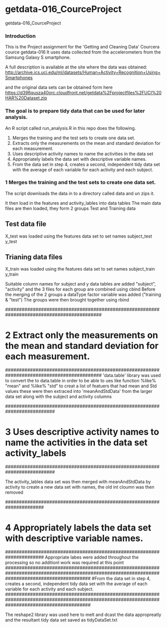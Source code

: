 getdata-016_CourceProject
=========================

getdata-016_CourceProject

### Introduction

This is the Project assignment for the 'Getting and Cleaning Data' Courcera cource getdata-016 
It uses data collected from the accelerometers from the Samsung Galaxy S smartphone.

A full description is available at the site where the data was obtained: 
http://archive.ics.uci.edu/ml/datasets/Human+Activity+Recognition+Using+Smartphones 

and the original data sets can be obtained form here
https://d396qusza40orc.cloudfront.net/getdata%2Fprojectfiles%2FUCI%20HAR%20Dataset.zip

### The goal is to prepare tidy data that can be used for later analysis.

An R script called run_analysis.R in this repo does the following. 

1. Merges the training and the test sets to create one data set.
2. Extracts only the measurements on the mean and standard deviation for each measurement. 
3. Uses descriptive activity names to name the activities in the data set
4. Appropriately labels the data set with descriptive variable names. 
5. From the data set in step 4, creates a second, independent tidy data set with the average of each variable for each activity and each subject.

### 1  Merges the training and the test sets to create one data set.

The script downloads the data in to a directory called data and un zips it.

It then load in the features and activity_lables into data tables
The main data files are then loaded, they form 2 groups Test and Training data

## Test data file

X_test was loaded using the features data set to set names 
subject_test
y_test

## Trianing data files

X_train was loaded using the features data set to set names
subject_train
y_train 

Suitable column names for subject and y data tables are added "subject", "activity" and the 3 files for each group are combined using cbind
Before the merging of the 2 groups a dataType factor variable was added ("training & "test")
The groups were then brought together using rbind

###########################################################################################
# 2 Extract only the measurements on the mean and standard deviation for each measurement. 
###########################################################################################
'data.table' library was used to convert the  to data.table in order to be able to ues like function
%like% "mean" and %like% "std" to creat a list of featuers that had mean and Std values these were then extraced into 'meanAndStdData' from the larger data set along with the subject and activity columns

##########################################################################
# 3 Uses descriptive activity names to name the activities in the data set activity_labels
##########################################################################

The activity_lables data set was then merged with meanAndStdData by activity to create a new data set with names, the old int cloumn was then removed

######################################################################
# 4 Appropriately labels the data set with descriptive variable names.
######################################################################
Appropriate labes were added throughout the processing so no additionl work was required at this point 
###############################################################################################################################################
#From the data set in step 4, creates a second, independent tidy data set with the average of each variable for each activity and each subject.
###############################################################################################################################################

The reshape2 library was used here to melt and dcast the data appropreatly and the resultant tidy data set saved as tidyDataSet.txt
